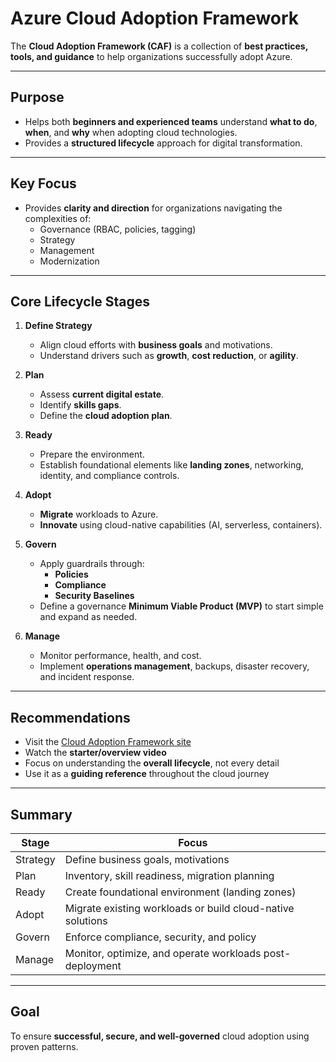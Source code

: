 # Azure Cloud Adoption Framework

The **Cloud Adoption Framework (CAF)** is a collection of **best practices, tools, and guidance** to help organizations successfully adopt Azure.

---

## Purpose

- Helps both **beginners and experienced teams** understand **what to do**, **when**, and **why** when adopting cloud technologies.
- Provides a **structured lifecycle** approach for digital transformation.

---

## Key Focus

- Provides **clarity and direction** for organizations navigating the complexities of:
  - Governance (RBAC, policies, tagging)
  - Strategy
  - Management
  - Modernization

---

## Core Lifecycle Stages

1. **Define Strategy**
   - Align cloud efforts with **business goals** and motivations.
   - Understand drivers such as **growth**, **cost reduction**, or **agility**.

2. **Plan**
   - Assess **current digital estate**.
   - Identify **skills gaps**.
   - Define the **cloud adoption plan**.

3. **Ready**
   - Prepare the environment.
   - Establish foundational elements like **landing zones**, networking, identity, and compliance controls.

4. **Adopt**
   - **Migrate** workloads to Azure.
   - **Innovate** using cloud-native capabilities (AI, serverless, containers).

5. **Govern**
   - Apply guardrails through:
     - **Policies**
     - **Compliance**
     - **Security Baselines**
   - Define a governance **Minimum Viable Product (MVP)** to start simple and expand as needed.

6. **Manage**
   - Monitor performance, health, and cost.
   - Implement **operations management**, backups, disaster recovery, and incident response.

---

## Recommendations

- Visit the [Cloud Adoption Framework site](https://learn.microsoft.com/en-us/azure/cloud-adoption-framework/)
- Watch the **starter/overview video**
- Focus on understanding the **overall lifecycle**, not every detail
- Use it as a **guiding reference** throughout the cloud journey

---

## Summary

| Stage    | Focus                                                       |
|----------|-------------------------------------------------------------|
| Strategy | Define business goals, motivations                          |
| Plan     | Inventory, skill readiness, migration planning              |
| Ready    | Create foundational environment (landing zones)             |
| Adopt    | Migrate existing workloads or build cloud-native solutions  |
| Govern   | Enforce compliance, security, and policy                    |
| Manage   | Monitor, optimize, and operate workloads post-deployment    |

---

## Goal

To ensure **successful, secure, and well-governed** cloud adoption using proven patterns.

